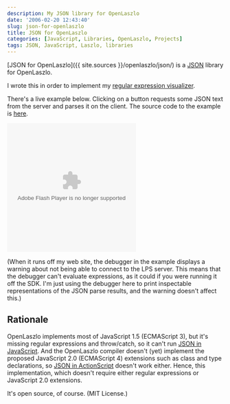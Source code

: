 ```yaml
---
description: My JSON library for OpenLaszlo
date: '2006-02-20 12:43:40'
slug: json-for-openlaszlo
title: JSON for OpenLaszlo
categories: [JavaScript, Libraries, OpenLaszlo, Projects]
tags: JSON, JavaScript, Laszlo, libraries
---
```


[JSON for OpenLaszlo]({{ site.sources }}/openlaszlo/json/) is a [JSON](http://www.json.org/) library for OpenLaszlo.

<!-- more -->

I wrote this in order to implement my [regular expression visualizer](/tools/reanimator).

There's a live example below.  Clicking on a button requests some JSON text from the server and parses it on the client.  The source code to the example is [here](http://osteele.com/sources/openlaszlo/json/json-example.lzx).

<object width="300" height="300" classid="clsid:D27CDB6E-AE6D-11cf-96B8-444553540000" codebase="http://download.macromedia.com/pub/shockwave/cabs/flash/swflash.cab#version=7,0,0,0">
  <param name="movie" value={{ site.sources }}/openlaszlo/json/json-example.swf"/>
  <param name="quality" value="high"/>
  <param name="controller" value=""/>
  <embed src={{ site.sources }}/openlaszlo/json/json-example.swf" width="300" height="300" quality="high" type="application/x-shockwave-flash" pluginspage="http://www.macromedia.com/go/getflashplayer"/>
</object>

(When it runs off my web site, the debugger in the example displays a warning about not being able to connect to the LPS server.  This means that the debugger can't evaluate expressions, as it could if you were running it off the SDK.  I'm just using the debugger here to print inspectable representations of the JSON parse results, and the warning doesn't affect this.)

## Rationale

OpenLaszlo implements most of JavaScript 1.5 (ECMAScript 3), but it's missing regular expressions and throw/catch, so it can't run [JSON in JavaScript](http://www.json.org/js.html).  And the OpenLaszlo compiler doesn't (yet) implement the proposed JavaScript 2.0 (ECMAScript 4) extensions such as class and type declarations, so [JSON in ActionScript](http://www.theorganization.net/work/jos/JSON.as) doesn't work either.  Hence, this implementation, which doesn't require either regular expressions or JavaScript 2.0 extensions.

It's open source, of course.  (MIT License.)
